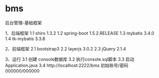 # bms
后台管理-基础框架



1、后端框架
    1.1 shiro 1.3.2
    1.2 spring-boot 1.5.2.RELEASE
    1.3 mybatis 3.4.0
    1.4 tk-mybatis 3.3.8

2、前端框架
   2.1 bootstrap3
   2.2 layerjs 3.0.2 
   2.3 jQuery 2.1.4

3、运行
   3.1 创建 console数据库
   3.2 执行console.sql脚本
   3.3 启动Application.java
   3.4 http://localhost:2222/bms  初始账号/密码  000000/000000